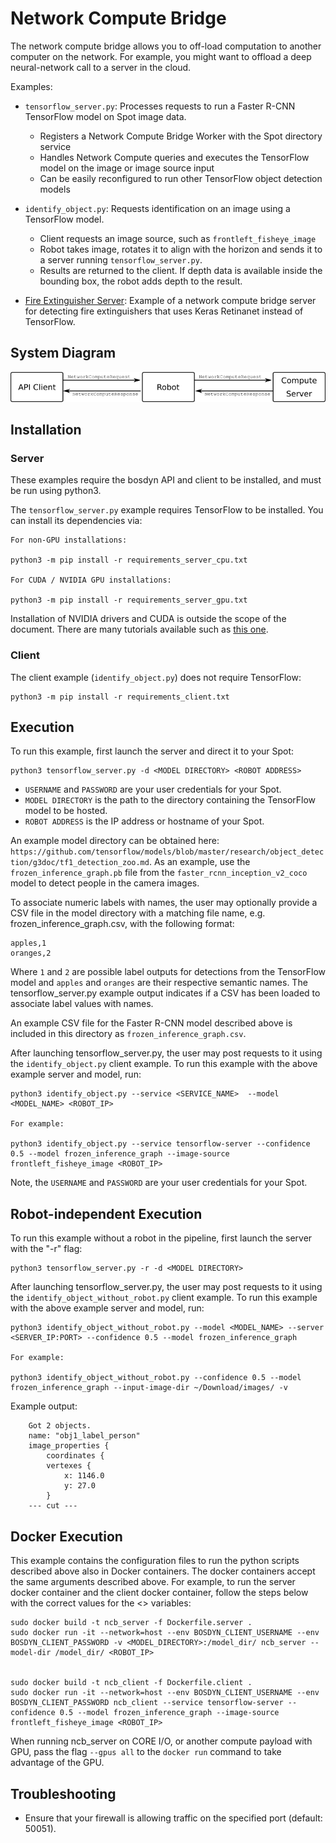 <!--
Copyright (c) 2023 Boston Dynamics, Inc.  All rights reserved.

Downloading, reproducing, distributing or otherwise using the SDK Software
is subject to the terms and conditions of the Boston Dynamics Software
Development Kit License (20191101-BDSDK-SL).
-->

# Network Compute Bridge

The network compute bridge allows you to off-load computation to another computer on the network. For example, you might want to offload a deep neural-network call to a server in the cloud.

Examples:

- `tensorflow_server.py`: Processes requests to run a Faster R-CNN TensorFlow model on Spot image data.

  - Registers a Network Compute Bridge Worker with the Spot directory service
  - Handles Network Compute queries and executes the TensorFlow model on the image or image source input
  - Can be easily reconfigured to run other TensorFlow object detection models

- `identify_object.py`: Requests identification on an image using a TensorFlow model.

  - Client requests an image source, such as `frontleft_fisheye_image`
  - Robot takes image, rotates it to align with the horizon and sends it to a server running `tensorflow_server.py`.
  - Results are returned to the client. If depth data is available inside the bounding box, the robot adds depth to the result.

- [Fire Extinguisher Server](./fire_extinguisher_server/README.md): Example of a network compute bridge server for detecting fire extinguishers that uses Keras Retinanet instead of TensorFlow.

## System Diagram

![System Diagram](documentation/system_diagram.png)

## Installation

### Server

These examples require the bosdyn API and client to be installed, and must be run using python3.

The `tensorflow_server.py` example requires TensorFlow to be installed. You can install its
dependencies via:

```
For non-GPU installations:

python3 -m pip install -r requirements_server_cpu.txt

For CUDA / NVIDIA GPU installations:

python3 -m pip install -r requirements_server_gpu.txt
```

Installation of NVIDIA drivers and CUDA is outside the scope of the document. There are
many tutorials available such as [this one](https://www.pyimagesearch.com/2019/01/30/ubuntu-18-04-install-tensorflow-and-keras-for-deep-learning/).

### Client

The client example (`identify_object.py`) does not require TensorFlow:

```
python3 -m pip install -r requirements_client.txt
```

## Execution

To run this example, first launch the server and direct it to your Spot:

```
python3 tensorflow_server.py -d <MODEL DIRECTORY> <ROBOT ADDRESS>
```

- `USERNAME` and `PASSWORD` are your user credentials for your Spot.
- `MODEL DIRECTORY` is the path to the directory containing the TensorFlow model to be hosted.
- `ROBOT ADDRESS` is the IP address or hostname of your Spot.

An example model directory can be obtained here: `https://github.com/tensorflow/models/blob/master/research/object_detection/g3doc/tf1_detection_zoo.md`. As an example, use the `frozen_inference_graph.pb` file from the `faster_rcnn_inception_v2_coco` model to detect people in the camera images.

To associate numeric labels with names, the user may optionally provide a CSV file in the model directory with a matching file name, e.g. frozen_inference_graph.csv, with the following format:

```
apples,1
oranges,2
```

Where `1` and `2` are possible label outputs for detections from the TensorFlow model and `apples` and `oranges` are their respective semantic names. The tensorflow_server.py example output indicates if a CSV has been loaded to associate label values with names.

An example CSV file for the Faster R-CNN model described above is included in this directory as `frozen_inference_graph.csv`.

After launching tensorflow_server.py, the user may post requests to it using the `identify_object.py` client example. To run this example with the above example server and model, run:

```
python3 identify_object.py --service <SERVICE_NAME>  --model <MODEL_NAME> <ROBOT_IP>

For example:

python3 identify_object.py --service tensorflow-server --confidence 0.5 --model frozen_inference_graph --image-source frontleft_fisheye_image <ROBOT_IP>
```

Note, the `USERNAME` and `PASSWORD` are your user credentials for your Spot.

## Robot-independent Execution

To run this example without a robot in the pipeline, first launch the server with the "-r" flag:

```
python3 tensorflow_server.py -r -d <MODEL DIRECTORY>
```

After launching tensorflow_server.py, the user may post requests to it using the `identify_object_without_robot.py` client example. To run this example with the above example server and model, run:

```
python3 identify_object_without_robot.py --model <MODEL_NAME> --server <SERVER_IP:PORT> --confidence 0.5 --model frozen_inference_graph

For example:

python3 identify_object_without_robot.py --confidence 0.5 --model frozen_inference_graph --input-image-dir ~/Download/images/ -v
```

Example output:

```
    Got 2 objects.
    name: "obj1_label_person"
    image_properties {
        coordinates {
        vertexes {
            x: 1146.0
            y: 27.0
        }
    --- cut ---
```

## Docker Execution

This example contains the configuration files to run the python scripts described above also in Docker containers. The docker containers accept the same arguments described above. For example, to run the server docker container and the client docker container, follow the steps below with the correct values for the <> variables:

```
sudo docker build -t ncb_server -f Dockerfile.server .
sudo docker run -it --network=host --env BOSDYN_CLIENT_USERNAME --env BOSDYN_CLIENT_PASSWORD -v <MODEL_DIRECTORY>:/model_dir/ ncb_server --model-dir /model_dir/ <ROBOT_IP>


sudo docker build -t ncb_client -f Dockerfile.client .
sudo docker run -it --network=host --env BOSDYN_CLIENT_USERNAME --env BOSDYN_CLIENT_PASSWORD ncb_client --service tensorflow-server --confidence 0.5 --model frozen_inference_graph --image-source frontleft_fisheye_image <ROBOT_IP>
```

When running ncb_server on CORE I/O, or another compute payload with GPU, pass the flag `--gpus all` to the `docker run` command to take advantage of the GPU.

## Troubleshooting

- Ensure that your firewall is allowing traffic on the specified port (default: 50051).
